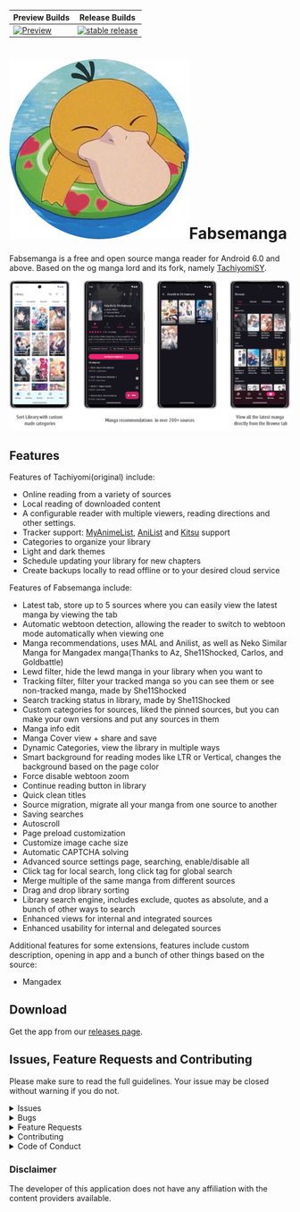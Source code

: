 | Preview Builds | Release Builds |
|-------|----------|
| [![Preview](https://ci.codeberg.org/api/badges/12999/status.svg)](https://codeberg.org/fabseman/fabsemanga/releases) | [![stable release](https://ci.codeberg.org/api/badges/12999/status.svg)](https://codeberg.org/fabseman/fabsemanga/releases) |

# ![app icon](./.forgejo/readme-images/app-icon.png)Fabsemanga
Fabsemanga is a free and open source manga reader for Android 6.0 and above. Based on the og manga lord and its fork, namely [TachiyomiSY](https://github.com/jobobby04/TachiyomiSY).

![screenshots of app](./.forgejo/readme-images/screens.png)

## Features

Features of Tachiyomi(original) include:
* Online reading from a variety of sources
* Local reading of downloaded content
* A configurable reader with multiple viewers, reading directions and other settings.
* Tracker support: [MyAnimeList](https://myanimelist.net/), [AniList](https://anilist.co/) and [Kitsu](https://kitsu.io/) support
* Categories to organize your library
* Light and dark themes
* Schedule updating your library for new chapters
* Create backups locally to read offline or to your desired cloud service

Features of Fabsemanga include:
* Latest tab, store up to 5 sources where you can easily view the latest manga by viewing the tab
* Automatic webtoon detection, allowing the reader to switch to webtoon mode automatically when viewing one
* Manga recommendations, uses MAL and Anilist, as well as Neko Similar Manga for Mangadex manga(Thanks to Az, She11Shocked, Carlos, and Goldbattle)
* Lewd filter, hide the lewd manga in your library when you want to
* Tracking filter, filter your tracked manga so you can see them or see non-tracked manga, made by She11Shocked
* Search tracking status in library, made by She11Shocked
* Custom categories for sources, liked the pinned sources, but you can make your own versions and put any sources in them
* Manga info edit
* Manga Cover view + share and save
* Dynamic Categories, view the library in multiple ways
* Smart background for reading modes like LTR or Vertical, changes the background based on the page color
* Force disable webtoon zoom
* Continue reading button in library
* Quick clean titles
* Source migration, migrate all your manga from one source to another
* Saving searches
* Autoscroll
* Page preload customization
* Customize image cache size
* Automatic CAPTCHA solving
* Advanced source settings page, searching, enable/disable all
* Click tag for local search, long click tag for global search
* Merge multiple of the same manga from different sources
* Drag and drop library sorting
* Library search engine, includes exclude, quotes as absolute, and a bunch of other ways to search
* Enhanced views for internal and integrated sources
* Enhanced usability for internal and delegated sources

Additional features for some extensions, features include custom description, opening in app and a bunch of other things based on the source:
* Mangadex

## Download
Get the app from our [releases page](https://codeberg.org/fabseman/fabsemanga/releases).

## Issues, Feature Requests and Contributing

Please make sure to read the full guidelines. Your issue may be closed without warning if you do not.

<details><summary>Issues</summary>

1. **Before reporting a new issue, take a look at the [changelog](https://codeberg.org/fabseman/fabsemanga/releases) and the already opened [issues](https://codeberg.org/fabseman/fabsemanga/issues).**

</details>

<details><summary>Bugs</summary>

* Include version (More → About → Version)
* If not latest, try updating, it may have already been solved
* Preview version is equal to the number of commits as seen on the main page
* Include steps to reproduce (if not obvious from description)
* Include screenshot (if needed)
* If it could be device-dependent, try reproducing on another device (if possible)
* Don't group unrelated requests into one issue

</details>

<details><summary>Feature Requests</summary>

* Write a detailed issue, explaining what it should do or how. Avoid writing just "like X app does"
* Include screenshot (if needed)

Source requests are not accepted.
</details>

<details><summary>Contributing</summary>

See [CONTRIBUTING.md](./CONTRIBUTING.md).
</details>

<details><summary>Code of Conduct</summary>

See [CODE_OF_CONDUCT.md](./CODE_OF_CONDUCT.md).
</details>

### Disclaimer

The developer of this application does not have any affiliation with the content providers available.
